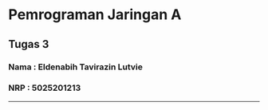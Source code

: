 # <b>Pemrograman Jaringan A</b>
## Tugas 3
### Nama : Eldenabih Tavirazin Lutvie
### NRP : 5025201213
<hr>